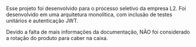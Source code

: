Esse projeto foi desenvolvido para o processo seletivo da empresa L2. Foi desenvolvido em uma arquitetura monolítica, com inclusão de testes unitários e autenticação JWT.

Devido a falta de mais informações da documentação, NÃO foi considerado a rotação do produto para caber na caixa.

